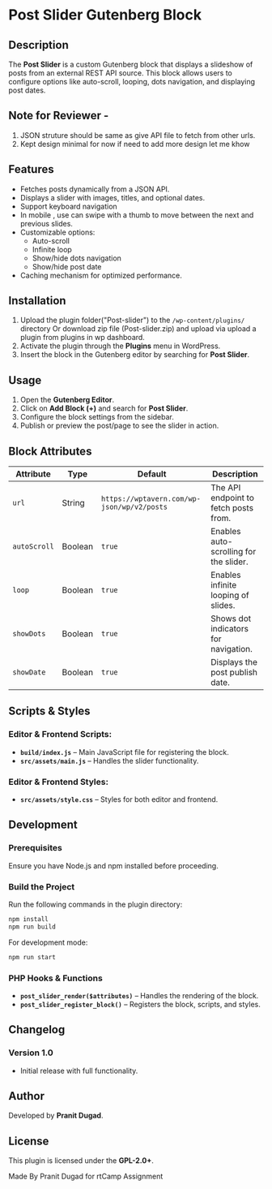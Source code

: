 # Post Slider Gutenberg Block

## Description
The **Post Slider** is a custom Gutenberg block that displays a slideshow of posts from an external REST API source. This block allows users to configure options like auto-scroll, looping, dots navigation, and displaying post dates.


## Note for Reviewer -  
1. JSON struture should be same as give API file to fetch from other urls.
2. Kept design minimal for now if need to add more design let me khow 

## Features
- Fetches posts dynamically from a JSON API.
- Displays a slider with images, titles, and optional dates.
- Support keyboard navigation
- In mobile , use can swipe with a thumb to move between the next and previous slides.
- Customizable options:
  - Auto-scroll
  - Infinite loop
  - Show/hide dots navigation
  - Show/hide post date
- Caching mechanism for optimized performance.

## Installation
1. Upload the plugin folder("Post-slider") to the `/wp-content/plugins/` directory Or download zip file (Post-slider.zip) and upload via upload a plugin from plugins in wp dashboard.
2. Activate the plugin through the **Plugins** menu in WordPress.
3. Insert the block in the Gutenberg editor by searching for **Post Slider**.

## Usage
1. Open the **Gutenberg Editor**.
2. Click on **Add Block (+)** and search for **Post Slider**.
3. Configure the block settings from the sidebar.
4. Publish or preview the post/page to see the slider in action.

## Block Attributes
| Attribute   | Type    | Default | Description |
|------------|--------|---------|-------------|
| `url`      | String | `https://wptavern.com/wp-json/wp/v2/posts` | The API endpoint to fetch posts from. |
| `autoScroll` | Boolean | `true` | Enables auto-scrolling for the slider. |
| `loop` | Boolean | `true` | Enables infinite looping of slides. |
| `showDots` | Boolean | `true` | Shows dot indicators for navigation. |
| `showDate` | Boolean | `true` | Displays the post publish date. |

## Scripts & Styles
### Editor & Frontend Scripts:
- **`build/index.js`** – Main JavaScript file for registering the block.
- **`src/assets/main.js`** – Handles the slider functionality.

### Editor & Frontend Styles:
- **`src/assets/style.css`** – Styles for both editor and frontend.

## Development
### Prerequisites
Ensure you have Node.js and npm installed before proceeding.

### Build the Project
Run the following commands in the plugin directory:
```sh
npm install
npm run build
```

For development mode:
```sh
npm run start
```

### PHP Hooks & Functions
- **`post_slider_render($attributes)`** – Handles the rendering of the block.
- **`post_slider_register_block()`** – Registers the block, scripts, and styles.

## Changelog
### Version 1.0
- Initial release with full functionality.

## Author
Developed by **Pranit Dugad**.

## License
This plugin is licensed under the **GPL-2.0+**.



Made By Pranit Dugad for rtCamp Assignment
